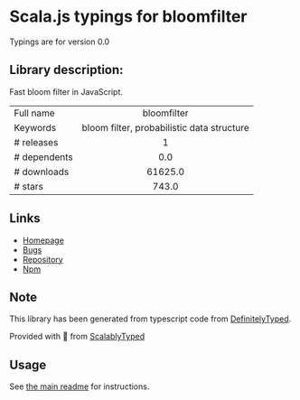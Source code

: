 
# Scala.js typings for bloomfilter

Typings are for version 0.0

## Library description:
Fast bloom filter in JavaScript.

|                    |                 |
| ------------------ | :-------------: |
| Full name          | bloomfilter |
| Keywords           | bloom filter, probabilistic data structure |
| # releases         | 1 |
| # dependents       | 0.0 |
| # downloads        | 61625.0 |
| # stars            | 743.0 |

## Links
- [Homepage](https://github.com/jasondavies/bloomfilter.js)
- [Bugs](https://github.com/jasondavies/bloomfilter.js/issues)
- [Repository](https://github.com/jasondavies/bloomfilter.js)
- [Npm](https://www.npmjs.com/package/bloomfilter)
    


## Note
This library has been generated from typescript code from [DefinitelyTyped](https://definitelytyped.org).

Provided with :purple_heart: from [ScalablyTyped](https://github.com/oyvindberg/ScalablyTyped)

## Usage
See [the main readme](../../readme.md) for instructions.


